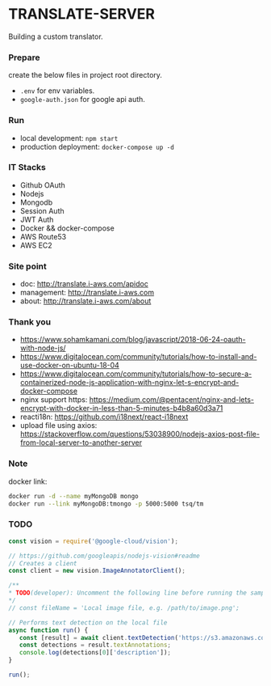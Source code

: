 # TRANSLATE-SERVER

Building a custom translator.

### Prepare

create the below files in project root directory.

- `.env` for env variables.
- `google-auth.json` for google api auth.

### Run

- local development: `npm start`
- production deployment: `docker-compose up -d`

### IT Stacks

- Github OAuth
- Nodejs
- Mongodb
- Session Auth
- JWT Auth
- Docker && docker-compose
- AWS Route53
- AWS EC2

### Site point

- doc: http://translate.i-aws.com/apidoc
- management: http://translate.i-aws.com
- about: http://translate.i-aws.com/about

### Thank you

 - https://www.sohamkamani.com/blog/javascript/2018-06-24-oauth-with-node-js/
 - https://www.digitalocean.com/community/tutorials/how-to-install-and-use-docker-on-ubuntu-18-04
 - https://www.digitalocean.com/community/tutorials/how-to-secure-a-containerized-node-js-application-with-nginx-let-s-encrypt-and-docker-compose
 - nginx support https: https://medium.com/@pentacent/nginx-and-lets-encrypt-with-docker-in-less-than-5-minutes-b4b8a60d3a71
 - reacti18n: https://github.com/i18next/react-i18next
 - upload file using axios: https://stackoverflow.com/questions/53038900/nodejs-axios-post-file-from-local-server-to-another-server

 ### Note

docker link:

 ```sh
docker run -d --name myMongoDB mongo
docker run --link myMongoDB:tmongo -p 5000:5000 tsq/tm
 ```
 
 ### TODO
 
 ```js
 const vision = require('@google-cloud/vision');

// https://github.com/googleapis/nodejs-vision#readme
// Creates a client
const client = new vision.ImageAnnotatorClient();

/**
 * TODO(developer): Uncomment the following line before running the sample.
 */
// const fileName = 'Local image file, e.g. /path/to/image.png';

// Performs text detection on the local file
async function run() {
    const [result] = await client.textDetection('https://s3.amazonaws.com/tsq-translate/demo.png');
    const detections = result.textAnnotations;
    console.log(detections[0]['description']);
}

run();
 ```
